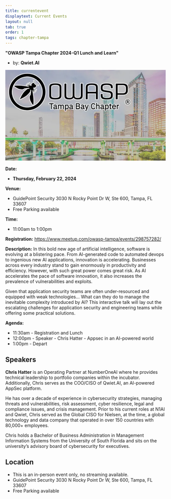 ```yaml
---
title: currentevent
displaytext: Current Events
layout: null
tab: true
order: 1
tags: chapter-tampa
---
```


**"OWASP Tampa Chapter 2024-Q1 Lunch and Learn"** 

* by: **Qwiet.AI**


![OWASP TAMPA](assets/images/owaspTampa.jpeg)

**Date:**
  - **Thursday, February 22, 2024**

**Venue:**
  * GuidePoint Security 3030 N Rocky Point Dr W, Ste 600, Tampa, FL 33607
  * Free Parking available

**Time:**
  * 11:00am to 1:00pm

**Registration:**
https://www.meetup.com/owasp-tampa/events/298757282/

**Description:** In this bold new age of artificial intelligence, software is evolving at a blistering pace. From AI-generated code to automated devops to ingenious new AI applications, innovation is accelerating. Businesses across every industry stand to gain enormously in productivity and efficiency. However, with such great power comes great risk. As AI accelerates the pace of software innovation, it also increases the prevalence of vulnerabilities and exploits.

Given that application security teams are often under-resourced and equipped with weak technologies... What can they do to manage the inevitable complexity introduced by AI? This interactive talk will lay out the escalating challenges for application security and engineering teams while offering some practical solutions.

**Agenda:**
* 11:30am - Registration and Lunch
* 12:00pm - Speaker - Chris Hatter - Appsec in an AI-powered world
* 1:00pm - Depart

## Speakers
**Chris Hatter** is an Operating Partner at NumberOneAI where he provides technical leadership to portfolio companies within the incubator. Additionally, Chris serves as the COO/CISO of Qwiet.AI, an AI-powered AppSec platform.

He has over a decade of experience in cybersecurity strategies, managing threats and vulnerabilities, risk assessment, cyber resilience, legal and compliance issues, and crisis management. Prior to his current roles at N1AI and Qwiet, Chris served as the Global CISO for Nielsen, at the time, a global technology and data company that operated in over 150 countries with 80,000+ employees.

Chris holds a Bachelor of Business Administration in Management Information Systems from the University of South Florida and sits on the university’s advisory board of cybersecurity for executives.


## Location
* This is an in-person event only, no streaming available.
* GuidePoint Security 3030 N Rocky Point Dr W, Ste 600, Tampa, FL 33607
* Free Parking available
